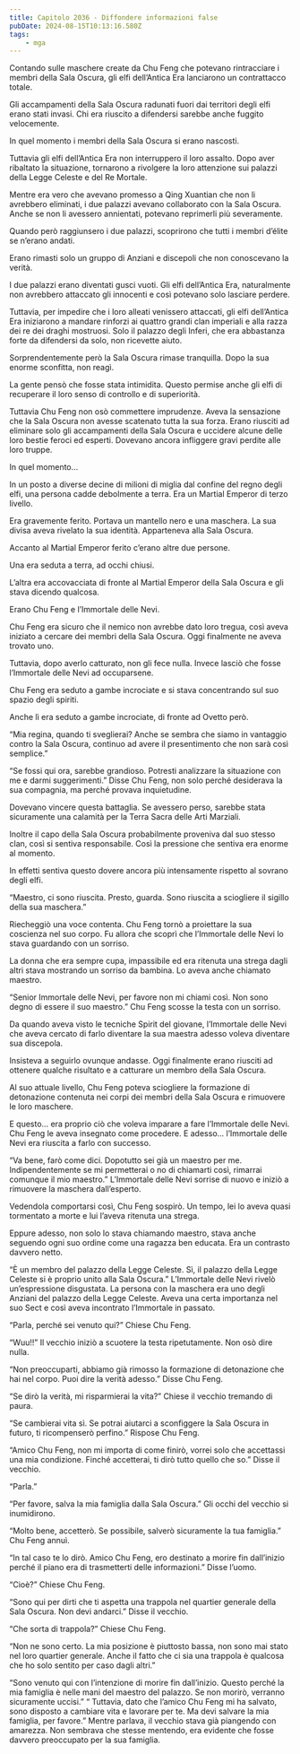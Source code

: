 ```yaml
---
title: Capitolo 2036 - Diffondere informazioni false
pubDate: 2024-08-15T10:13:16.580Z
tags:
    - mga
---
```





Contando sulle maschere create da Chu Feng che potevano rintracciare i membri della Sala Oscura, gli elfi dell’Antica Era lanciarono un contrattacco totale.


Gli accampamenti della Sala Oscura radunati fuori dai territori degli elfi erano stati invasi. Chi era riuscito a difendersi sarebbe anche fuggito velocemente.


In quel momento i membri della Sala Oscura si erano nascosti.


Tuttavia gli elfi dell’Antica Era non interruppero il loro assalto. Dopo aver ribaltato la situazione, tornarono a rivolgere la loro attenzione sui palazzi della Legge Celeste e del Re Mortale.


Mentre era vero che avevano promesso a Qing Xuantian che non li avrebbero eliminati, i due palazzi avevano collaborato con la Sala Oscura. Anche se non li avessero annientati, potevano reprimerli più severamente.


Quando però raggiunsero i due palazzi, scoprirono che tutti i membri d’élite se n’erano andati.


Erano rimasti solo un gruppo di Anziani e discepoli che non conoscevano la verità.


I due palazzi erano diventati gusci vuoti. Gli elfi dell’Antica Era, naturalmente non avrebbero attaccato gli innocenti e così potevano solo lasciare perdere.


Tuttavia, per impedire che i loro alleati venissero attaccati, gli elfi dell’Antica Era iniziarono a mandare rinforzi ai quattro grandi clan imperiali e alla razza dei re dei draghi mostruosi. Solo il palazzo degli Inferi, che era abbastanza forte da difendersi da solo, non ricevette aiuto.


Sorprendentemente però la Sala Oscura rimase tranquilla. Dopo la sua enorme sconfitta, non reagì.


La gente pensò che fosse stata intimidita. Questo permise anche gli elfi di recuperare il loro senso di controllo e di superiorità.

Tuttavia Chu Feng non osò commettere imprudenze. Aveva la sensazione che la Sala Oscura non avesse scatenato tutta la sua forza. Erano riusciti ad eliminare solo gli accampamenti della Sala Oscura e uccidere alcune delle loro bestie feroci ed esperti. Dovevano ancora infliggere gravi perdite alle loro truppe.


In quel momento…


In un posto a diverse decine di milioni di miglia dal confine del regno degli elfi, una persona cadde debolmente a terra. Era un Martial Emperor di terzo livello.


Era gravemente ferito. Portava un mantello nero e una maschera. La sua divisa aveva rivelato la sua identità. Apparteneva alla Sala Oscura.


Accanto al Martial Emperor ferito c’erano altre due persone.


Una era seduta a terra, ad occhi chiusi.


L’altra era accovacciata di fronte al Martial Emperor della Sala Oscura e gli stava dicendo qualcosa.


Erano Chu Feng e l’Immortale delle Nevi.


Chu Feng era sicuro che il nemico non avrebbe dato loro tregua, così aveva iniziato a cercare dei membri della Sala Oscura. Oggi finalmente ne aveva trovato uno.


Tuttavia, dopo averlo catturato, non gli fece nulla. Invece lasciò che fosse l’Immortale delle Nevi ad occuparsene.


Chu Feng era seduto a gambe incrociate e si stava concentrando sul suo spazio degli spiriti.


Anche lì era seduto a gambe incrociate, di fronte ad Ovetto però.


“Mia regina, quando ti sveglierai? Anche se sembra che siamo in vantaggio contro la Sala Oscura, continuo ad avere il presentimento che non sarà così semplice.”


“Se fossi qui ora, sarebbe grandioso. Potresti analizzare la situazione con me e darmi suggerimenti.” Disse Chu Feng, non solo perché desiderava la sua compagnia, ma perché provava inquietudine.

Dovevano vincere questa battaglia. Se avessero perso, sarebbe stata sicuramente una calamità per la Terra Sacra delle Arti Marziali.


Inoltre il capo della Sala Oscura probabilmente proveniva dal suo stesso clan, così si sentiva responsabile. Così la pressione che sentiva era enorme al momento.


In effetti sentiva questo dovere ancora più intensamente rispetto al sovrano degli elfi.

“Maestro, ci sono riuscita. Presto, guarda. Sono riuscita a sciogliere il sigillo della sua maschera.”


Riecheggiò una voce contenta. Chu Feng tornò a proiettare la sua coscienza nel suo corpo. Fu allora che scoprì che l’Immortale delle Nevi lo stava guardando con un sorriso.


La donna che era sempre cupa, impassibile ed era ritenuta una strega dagli altri stava mostrando un sorriso da bambina. Lo aveva anche chiamato maestro.

“Senior Immortale delle Nevi, per favore non mi chiami così. Non sono degno di essere il suo maestro.” Chu Feng scosse la testa con un sorriso.


Da quando aveva visto le tecniche Spirit del giovane, l’Immortale delle Nevi che aveva cercato di farlo diventare la sua maestra adesso voleva diventare sua discepola.


Insisteva a seguirlo ovunque andasse. Oggi finalmente erano riusciti ad ottenere qualche risultato e a catturare un membro della Sala Oscura.


Al suo attuale livello, Chu Feng poteva sciogliere la formazione di detonazione contenuta nei corpi dei membri della Sala Oscura e rimuovere le loro maschere.

E questo… era proprio ciò che voleva imparare a fare l’Immortale delle Nevi. Chu Feng le aveva insegnato come procedere. E adesso… l’Immortale delle Nevi era riuscita a farlo con successo.

“Va bene, farò come dici. Dopotutto sei già un maestro per me. Indipendentemente se mi permetterai o no di chiamarti così, rimarrai comunque il mio maestro.” L’Immortale delle Nevi sorrise di nuovo e iniziò a rimuovere la maschera dall’esperto.

Vedendola comportarsi così, Chu Feng sospirò. Un tempo, lei lo aveva quasi tormentato a morte e lui l’aveva ritenuta una strega.


Eppure adesso, non solo lo stava chiamando maestro, stava anche seguendo ogni suo ordine come una ragazza ben educata. Era un contrasto davvero netto.

“È un membro del palazzo della Legge Celeste. Sì, il palazzo della Legge Celeste si è proprio unito alla Sala Oscura.” L’Immortale delle Nevi rivelò un’espressione disgustata. La persona con la maschera era uno degli Anziani del palazzo della Legge Celeste. Aveva una certa importanza nel suo Sect e così aveva incontrato l’Immortale in passato.


“Parla, perché sei venuto qui?” Chiese Chu Feng.

“Wuu!!” Il vecchio iniziò a scuotere la testa ripetutamente. Non osò dire nulla.

“Non preoccuparti, abbiamo già rimosso la formazione di detonazione che hai nel corpo. Puoi dire la verità adesso.” Disse Chu Feng.


“Se dirò la verità, mi risparmierai la vita?” Chiese il vecchio tremando di paura.

“Se cambierai vita sì. Se potrai aiutarci a sconfiggere la Sala Oscura in futuro, ti ricompenserò perfino.” Rispose Chu Feng.

“Amico Chu Feng, non mi importa di come finirò, vorrei solo che accettassi una mia condizione. Finché accetterai, ti dirò tutto quello che so.” Disse il vecchio.


“Parla.”


“Per favore, salva la mia famiglia dalla Sala Oscura.” Gli occhi del vecchio si inumidirono.

“Molto bene, accetterò. Se possibile, salverò sicuramente la tua famiglia.” Chu Feng annuì.


“In tal caso te lo dirò. Amico Chu Feng, ero destinato a morire fin dall’inizio perché il piano era di trasmetterti delle informazioni.” Disse l’uomo.


“Cioè?” Chiese Chu Feng.

“Sono qui per dirti che ti aspetta una trappola nel quartier generale della Sala Oscura. Non devi andarci.” Disse il vecchio.

“Che sorta di trappola?” Chiese Chu Feng.


“Non ne sono certo. La mia posizione è piuttosto bassa, non sono mai stato nel loro quartier generale. Anche il fatto che ci sia una trappola è qualcosa che ho solo sentito per caso dagli altri.”

“Sono venuto qui con l’intenzione di morire fin dall’inizio. Questo perché la mia famiglia è nelle mani del maestro del palazzo. Se non morirò, verranno sicuramente uccisi.”
“
Tuttavia, dato che l’amico Chu Feng mi ha salvato, sono disposto a cambiare vita e lavorare per te. Ma devi salvare la mia famiglia, per favore.” Mentre parlava, il vecchio stava già piangendo con amarezza. Non sembrava che stesse mentendo, era evidente che fosse davvero preoccupato per la sua famiglia.

